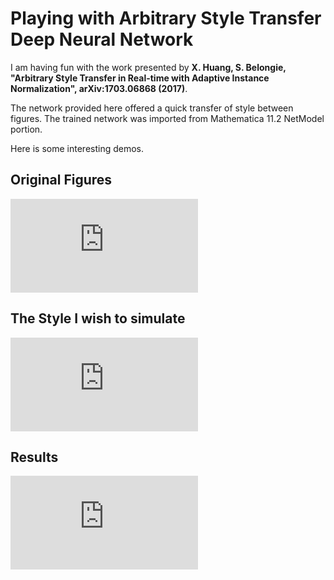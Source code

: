 # Playing with Arbitrary Style Transfer Deep Neural Network 


I am having fun with the work presented by **X. Huang, S. Belongie, "Arbitrary Style Transfer in Real-time with Adaptive Instance Normalization", arXiv:1703.06868 (2017)**. 

The network provided here offered a quick transfer of style between figures. The trained network was imported from Mathematica 11.2 NetModel portion. 

Here is some interesting demos.

## Original Figures

 ![original](https://lambdamore.github.io/figures/AdaIN/original.pdf)




## The Style I wish to simulate
 ![style](https://lambdamore.github.io/figures/AdaIN/style.pdf)


## Results

 ![result](https://lambdamore.github.io/figures/AdaIN/result.pdf)